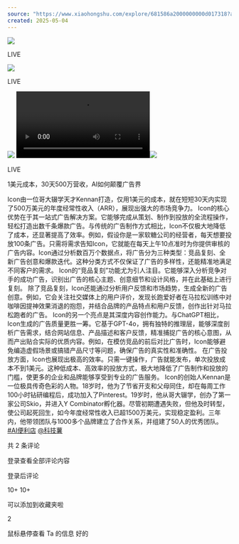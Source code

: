 ```yaml
---
source: "https://www.xiaohongshu.com/explore/681586a2000000000d017318?app_platform=ios&app_version=8.75&share_from_user_hidden=true&xsec_source=app_share&type=normal&xsec_token=CBHHWuTBKtR-xEHKOzhrFLNtJNO4hZaGDUOTsLZ1K_4Xs=&author_share=1&xhsshare=CopyLink&shareRedId=N0hFMkdJODs6TDs0TDowNjY0QEs7Nks7&apptime=1746328210&share_id=bd7c08687a7e4fe680325d0ec0fd6023"
created: 2025-05-04
---
```

![](https://sns-webpic-qc.xhscdn.com/202505041321/45dddb037d7b7b5a559966f38000cee8/1040g00831h0mtnk83q005nnf2ihgbnhgsba282g!nd_dft_wlteh_webp_3)

LIVE

![](https://sns-webpic-qc.xhscdn.com/202505041321/45dddb037d7b7b5a559966f38000cee8/1040g00831h0mtnk83q005nnf2ihgbnhgsba282g!nd_dft_wlteh_webp_3)

LIVE

![](http://sns-webpic-qc.xhscdn.com/202505041321/45dddb037d7b7b5a559966f38000cee8/1040g00831h0mtnk83q005nnf2ihgbnhgsba282g!nd_dft_wlteh_webp_3) <video src="blob:https://www.xiaohongshu.com/a6bdfc68-c438-4c39-b71d-b1277546c471"></video>![](https://sns-webpic-qc.xhscdn.com/202505041321/45dddb037d7b7b5a559966f38000cee8/1040g00831h0mtnk83q005nnf2ihgbnhgsba282g!nd_dft_wlteh_webp_3)

LIVE

1美元成本，30天500万营收，AI如何颠覆广告界

Icon由一位哥大辍学天才Kennan打造，仅用1美元的成本，就在短短30天内实现了500万美元的年度经常性收入（ARR），展现出强大的市场竞争力。 Icon的核心优势在于其一站式广告解决方案。它能够完成从策划、制作到投放的全流程操作，轻松打造出数千条爆款广告。与传统的广告制作方式相比，Icon不仅极大地降低了成本，还显著提高了效率。例如，假设你是一家软糖公司的经营者，每天想要投放100条广告。只需将需求告知Icon，它就能在每天上午10点准时为你提供审核的广告内容。Icon通过分析数百万个数据点，将广告分为三种类型：竞品复刻、全新广告创意和爆款迭代。这种分类方式不仅保证了广告的多样性，还能精准地满足不同客户的需求。 Icon的“竞品复刻”功能尤为引人注目。它能够深入分析竞争对手的成功广告，识别出广告的核心主题、创意细节和设计风格，并在此基础上进行复刻。 除了竞品复刻，Icon还能通过分析用户反馈和市场趋势，生成全新的广告创意。例如，它会关注社交媒体上的用户评价，发现长跑爱好者在马拉松训练中对咖啡因提神效果消退的抱怨，并结合品牌的产品特点和用户反馈，创作出针对马拉松跑者的广告。 Icon的另一个亮点是其深度内容创作能力。与ChatGPT相比，Icon生成的广告质量更胜一筹。它基于GPT-4o，拥有独特的推理层，能够深度剖析广告需求，结合网站信息、产品描述和客户反馈，精准捕捉广告的核心意图，从而产出贴合实际的优质内容。例如，在模仿竞品的前后对比广告时，Icon能够避免编造虚假场景或搞错产品尺寸等问题，确保广告的真实性和准确性。 在广告投放方面，Icon也展现出极高的效率。只需一键操作，广告就能发布，单次投放成本不到1美元。这种低成本、高效率的投放方式，极大地降低了广告制作和投放的门槛，使更多的企业和品牌能够享受到专业的广告服务。 Icon的创始人Kennan是一位极具传奇色彩的人物。18岁时，他为了节省开支和父母同住，却在每周工作100小时钻研编程后，成功加入了Pinterest。19岁时，他从哥大辍学，创办了第一家公司Skio，并进入Y Combinator孵化器。尽管初期遭遇失败，但他及时转型，使公司起死回生，如今年度经常性收入已超1500万美元，实现稳定盈利。三年内，他带领团队与1000多个品牌建立了合作关系，并组建了50人的优秀团队。 [#AI便利店](https://www.xiaohongshu.com/search_result?keyword=AI%25E4%25BE%25BF%25E5%2588%25A9%25E5%25BA%2597&type=54&source=web_note_detail_r10) [@科技薯](https://www.xiaohongshu.com/user/profile/668ccf28000000000303311d?xsec_token=ABOrjMl365nydoxDEgkmEWdgWeK1_OQbiEhonknsE84T8%3D&xsec_source=pc_note)

共 2 条评论

登录查看全部评论内容

登录后评论

10+ 10+

可以添加到收藏夹啦

2

鼠标悬停查看 Ta 的信息 好的